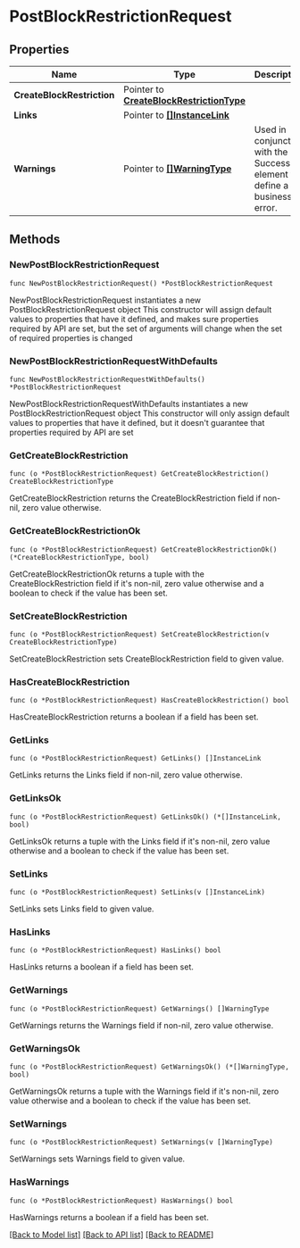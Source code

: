 # PostBlockRestrictionRequest

## Properties

Name | Type | Description | Notes
------------ | ------------- | ------------- | -------------
**CreateBlockRestriction** | Pointer to [**CreateBlockRestrictionType**](CreateBlockRestrictionType.md) |  | [optional] 
**Links** | Pointer to [**[]InstanceLink**](InstanceLink.md) |  | [optional] 
**Warnings** | Pointer to [**[]WarningType**](WarningType.md) | Used in conjunction with the Success element to define a business error. | [optional] 

## Methods

### NewPostBlockRestrictionRequest

`func NewPostBlockRestrictionRequest() *PostBlockRestrictionRequest`

NewPostBlockRestrictionRequest instantiates a new PostBlockRestrictionRequest object
This constructor will assign default values to properties that have it defined,
and makes sure properties required by API are set, but the set of arguments
will change when the set of required properties is changed

### NewPostBlockRestrictionRequestWithDefaults

`func NewPostBlockRestrictionRequestWithDefaults() *PostBlockRestrictionRequest`

NewPostBlockRestrictionRequestWithDefaults instantiates a new PostBlockRestrictionRequest object
This constructor will only assign default values to properties that have it defined,
but it doesn't guarantee that properties required by API are set

### GetCreateBlockRestriction

`func (o *PostBlockRestrictionRequest) GetCreateBlockRestriction() CreateBlockRestrictionType`

GetCreateBlockRestriction returns the CreateBlockRestriction field if non-nil, zero value otherwise.

### GetCreateBlockRestrictionOk

`func (o *PostBlockRestrictionRequest) GetCreateBlockRestrictionOk() (*CreateBlockRestrictionType, bool)`

GetCreateBlockRestrictionOk returns a tuple with the CreateBlockRestriction field if it's non-nil, zero value otherwise
and a boolean to check if the value has been set.

### SetCreateBlockRestriction

`func (o *PostBlockRestrictionRequest) SetCreateBlockRestriction(v CreateBlockRestrictionType)`

SetCreateBlockRestriction sets CreateBlockRestriction field to given value.

### HasCreateBlockRestriction

`func (o *PostBlockRestrictionRequest) HasCreateBlockRestriction() bool`

HasCreateBlockRestriction returns a boolean if a field has been set.

### GetLinks

`func (o *PostBlockRestrictionRequest) GetLinks() []InstanceLink`

GetLinks returns the Links field if non-nil, zero value otherwise.

### GetLinksOk

`func (o *PostBlockRestrictionRequest) GetLinksOk() (*[]InstanceLink, bool)`

GetLinksOk returns a tuple with the Links field if it's non-nil, zero value otherwise
and a boolean to check if the value has been set.

### SetLinks

`func (o *PostBlockRestrictionRequest) SetLinks(v []InstanceLink)`

SetLinks sets Links field to given value.

### HasLinks

`func (o *PostBlockRestrictionRequest) HasLinks() bool`

HasLinks returns a boolean if a field has been set.

### GetWarnings

`func (o *PostBlockRestrictionRequest) GetWarnings() []WarningType`

GetWarnings returns the Warnings field if non-nil, zero value otherwise.

### GetWarningsOk

`func (o *PostBlockRestrictionRequest) GetWarningsOk() (*[]WarningType, bool)`

GetWarningsOk returns a tuple with the Warnings field if it's non-nil, zero value otherwise
and a boolean to check if the value has been set.

### SetWarnings

`func (o *PostBlockRestrictionRequest) SetWarnings(v []WarningType)`

SetWarnings sets Warnings field to given value.

### HasWarnings

`func (o *PostBlockRestrictionRequest) HasWarnings() bool`

HasWarnings returns a boolean if a field has been set.


[[Back to Model list]](../README.md#documentation-for-models) [[Back to API list]](../README.md#documentation-for-api-endpoints) [[Back to README]](../README.md)


